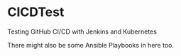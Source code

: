 # CICDTest
Testing GitHub CI/CD with Jenkins and Kubernetes

There might also be some Ansible Playbooks in here too.
